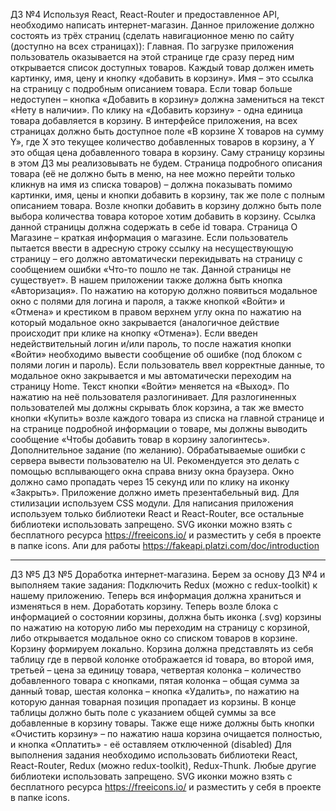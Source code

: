 ДЗ №4
Используя React, React-Router и предоставленное API, необходимо написать интернет-магазин.
Данное приложение должно состоять из трёх страниц (сделать навигационное меню по сайту (доступно на всех страницах)):
Главная. По загрузке приложения пользователь оказывается на этой странице где сразу перед ним открывается список доступных товаров. Каждый товар должен иметь картинку, имя, цену и кнопку «добавить в корзину». Имя – это ссылка на страницу с подробным описанием товара. Если товар больше недоступен – кнопка «Добавить в корзину» должна замениться на текст «Нету в наличии». По клику на «Добавить корзину» - одна единица товара добавляется в корзину. В интерфейсе приложения, на всех страницах должно быть доступное поле «В корзине Х товаров на сумму Y», где Х это текущее количество добавленных товаров в корзину, а Y это общая цена добавленного товара в корзину. Саму страницу корзины в этом ДЗ мы реализовывать не будем.
Страница подробного описания товара (её не должно быть в меню, на нее можно перейти только кликнув на имя из списка товаров) – должна показывать помимо картинки, имя, цены и кнопки добавить в корзину, так же поле с полным описанием товара. Возле кнопки добавить в корзину должно быть поле выбора количества товара которое хотим добавить в корзину. Ссылка данной страницы должна содержать в себе id товара.
Страница О Магазине – краткая информация о магазине.
Если пользователь пытается ввести в адресную строку ссылку на несуществующую страницу – его должно автоматически перекидывать на страницу с сообщением ошибки «Что-то пошло не так. Данной страницы не существует».
В нашем приложении также должна быть кнопка «Авторизация». По нажатию на которую должно появиться модальное окно с полями для логина и пароля, а также кнопкой «Войти» и «Отмена» и крестиком в правом верхнем углу окна по нажатию на который модальное окно закрывается (аналогичное действие происходит при клике на кнопку «Отмена»).
Если введен недействительный логин и/или пароль, то после нажатия кнопки «Войти» необходимо вывести сообщение об ошибке (под блоком с полями логин и пароль).
Если пользователь ввел корректные данные, то модальное окно закрывается и мы автоматически переходим на страницу Home. Текст кнопки «Войти» меняется на «Выход». По нажатию на неё пользователя разлогинивает.
Для разлогиненных пользователей мы должны скрывать блок корзина, а так же вместо кнопки «Купить» возле каждого товара из списка на главной странице и на странице подробной информации о товаре, мы должны выводить сообщение «Чтобы добавить товар в корзину залогинтесь».
Дополнительное задание (по желанию). Обрабатываемые ошибки с сервера вывести пользователю на UI. Рекомендуется это делать с помощью всплывающего окна справа внизу окна браузера. Окно должно само пропадать через 15 секунд или по клику на иконку «Закрыть».
Приложение должно иметь презентабельный вид. Для стилизации используем CSS модули. Для написания приложения используем только библиотеки React и React-Router, все остальные библиотеки использовать запрещено. SVG иконки можно взять с бесплатного ресурса https://freeicons.io/ и разместить у себя в проекте в папке icons.
Апи для работы
https://fakeapi.platzi.com/doc/introduction

---

ДЗ №5
ДЗ №5
Доработка интернет-магазина. Берем за основу ДЗ №4 и выполняем такие задания:
Подключить Redux (можно с redux-toolkit) к нашему приложению. Теперь вся информация должна храниться и изменяться в нем.
Доработать корзину. Теперь возле блока с информацией о состоянии корзины, должна быть иконка (.svg) корзины по нажатию на которую либо мы переходим на страницу с корзиной, либо открывается модальное окно со списком товаров в корзине. Корзину формируем локально. Корзина должна представлять из себя таблицу где в первой колонке отображается id товара, во второй имя, третьей – цена за единицу товара, четвертая колонка – количество добавленного товара с кнопками, пятая колонка – общая сумма за данный товар, шестая колонка – кнопка «Удалить», по нажатию на которую данная товарная позиция пропадает из корзины. В конце таблицы должно быть поле с указанием общей суммы за все добавленные в корзину товары. Также еще ниже должны быть кнопки «Очистить корзину» – по нажатию наша корзина очищается полностью, и кнопка «Оплатить» - её оставляем отключенной (disabled)
Для выполнения задания необходимо использовать библиотеки React, React-Router, Redux (можно redux-toolkit), Redux-Thunk. Любые другие библиотеки использовать запрещено. SVG иконки можно взять с бесплатного ресурса https://freeicons.io/ и разместить у себя в проекте в папке icons.
